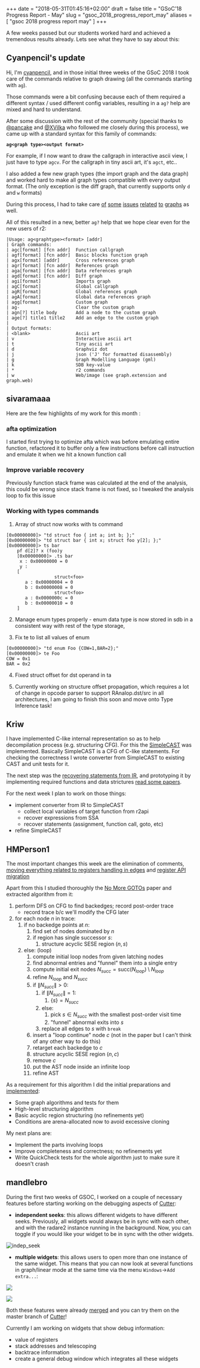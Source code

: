 +++
date = "2018-05-31T01:45:16+02:00"
draft = false
title = "GSoC'18 Progress Report - May"
slug = "gsoc_2018_progress_report_may"
aliases = [
	"gsoc 2018 progress report may"
]
+++

<script type="text/javascript" src="https://cdnjs.cloudflare.com/ajax/libs/mathjax/2.7.1/MathJax.js?config=TeX-AMS-MML_HTMLorMML"></script>

A few weeks passed but our students worked hard and achieved a tremendous results already. Lets see what they have to say about this:

## Cyanpencil's update

Hi, I'm [cyanpencil](https://www.github.com/cyanpencil), and in those initial three weeks of the GSoC 2018 I took care of the commands relative to graph drawing (all the commands starting with `ag`).

Those commands were a bit confusing because each of them required a different syntax / used different config variables, resulting in a `ag?` help are mixed and hard to understand.

After some discussion with the rest of the community (special thanks to [@pancake](https://twitter.com/trufae) and [@XVilka](https://github.com/XVilka) who followed me closely during this process), we came up  with a standard syntax for this family of commands:

**`ag<graph type><output format>`**

For example, if I now want to draw the callgraph in interactive ascii view, I just have to type `agcv`. For the callgraph in tiny ascii art, it's `agct`, etc..


I also added a few new graph types (the import graph and the data graph) and worked hard to make all graph types compatible with every output format. (The only exception is the diff graph, that currently supports only `d` and `w` formats)

During this process, I had to take care [of](https://github.com/radare/radare2/issues/8385) [some](https://github.com/radare/radare2/issues/9716) [issues](https://github.com/radare/radare2/issues/9962) [related](https://github.com/radare/radare2/issues/6220) [to](https://github.com/radare/radare2/issues/9199) [graphs](https://github.com/radare/radare2/issues/9867) as well.

All of this resulted in a new, better `ag?` help that we hope clear even for the new users of r2:

```
|Usage: ag<graphtype><format> [addr]
| Graph commands:
| agc[format] [fcn addr]  Function callgraph
| agf[format] [fcn addr]  Basic blocks function graph
| agx[format] [addr]      Cross references graph
| agr[format] [fcn addr]  References graph
| aga[format] [fcn addr]  Data references graph
| agd[format] [fcn addr]  Diff graph
| agi[format]             Imports graph
| agC[format]             Global callgraph
| agR[format]             Global references graph
| agA[format]             Global data references graph
| agg[format]             Custom graph
| ag-                     Clear the custom graph
| agn[?] title body       Add a node to the custom graph
| age[?] title1 title2    Add an edge to the custom graph
|
| Output formats:
| <blank>                 Ascii art
| v                       Interactive ascii art
| t                       Tiny ascii art
| d                       Graphviz dot
| j                       json ('J' for formatted disassembly)
| g                       Graph Modelling Language (gml)
| k                       SDB key-value
| *                       r2 commands
| w                       Web/image (see graph.extension and graph.web)
```

## sivaramaaa

Here are the few highlights of my work for this month :

### afta optimization

I started first trying to optimize afta which was before emulating entire function, refactored it to buffer only a few instructions before call instruction and emulate it when we hit a known function call

### Improve variable recovery

Previously function stack frame was calculated at the end of the analysis, this could be wrong since stack frame is not fixed, so I tweaked the analysis loop to fix this issue

### Working with types commands

1. Array of struct now works with ts command

```
[0x00000000]> "td struct foo { int a; int b; };"
[0x00000000]> "td struct bar { int x; struct foo y[2]; };"
[0x00000000]> ts bar
	pf d[2]? x (foo)y
    [0x00000000]> .ts bar
     x : 0x00000000 = 0
     y :
    [
                  struct<foo>
       a : 0x00000004 = 0
       b : 0x00000008 = 0
                  struct<foo>
       a : 0x0000000c = 0
       b : 0x00000010 = 0
    ]
```

2. Manage enum types properly - enum data type is now stored in sdb in a consistent way with rest of the type storage,

3. Fix te to list all values of enum

```
[0x00000000]> "td enum Foo {COW=1,BAR=2};"
[0x00000000]> te Foo
COW = 0x1
BAR = 0x2
```

4. Fixed struct offset for dst operand in ta

5. Currently working on structure offset propagation, which requires a lot of change in opcode parser to support RAnalop.dst/src in all architectures, I am going to finish this soon and move onto Type Inference task!

## Kriw

I have implemented C-like internal representation so as to help decompilation process (e.g. structuring CFG). For this the [SimpleCAST](https://github.com/radareorg/radeco-lib/pull/145) was implemented. Basically SimpleCAST is a CFG of C-like statements. For checking the correctness I wrote converter from SimpleCAST to existing CAST and unit tests for it.

The next step was the [recovering statements from IR](https://github.com/radareorg/radeco-lib/pull/162), and prototyping it by implementing required functions and data strictures [read some papers](https://github.com/radareorg/radeco-lib/issues/156).

For the next week I plan to work on those things:

- implement converter from IR to SimpleCAST
    - collect local variables of target function from r2api
    - recover expressions from SSA
    - recover statements (assignment, function call, goto, etc)
- refine SimpleCAST

## HMPerson1

The most important changes this week are the elimination of comments, [moving everything related to registers handling in edges](https://github.com/radareorg/radeco-lib/pull/157) and [register API migration](https://github.com/radareorg/radeco-lib/pull/161)

Apart from this I studied thoroughly the [No More GOTOs](https://net.cs.uni-bonn.de/fileadmin/ag/martini/Staff/yakdan/dream_ndss2015.pdf) paper and extracted algorithm from it:

1. perform DFS on CFG to find backedges; record post-order trace
    - record trace b/c we'll modify the CFG later
2. for each node $n$ in trace:
    1. if no backedge points at $n$:
        1. find set of nodes dominated by $n$
        2. if region has single successor $s$:
            1. structure acyclic SESE region $(n,s)$
    2. else: (loop)
        1. compute initial loop nodes from given latching nodes
        2. find abnormal entries and "funnel" them into a single entry
        3. compute initial exit nodes $N_{succ} = \text{succ}(N_{loop}) \setminus N_{loop}$
        4. refine $N_{loop}$ and $N_{succ}$
        5. if $\left\|N_{succ}\right\| > 0$:
            1. if $\left\|N_{succ}\right\| = 1$:
                1. $\{s\} = N_{succ}$
            2. else:
            	1. pick $s \in N_{succ}$ with the smallest post-order visit time
            	2. "funnel" abnormal exits into $s$
            3. replace all edges to $s$ with `break`
        6. insert a "loop continue" node $c$ (not in the paper but I can't think of any other way to do this)
        7. retarget each backedge to $c$
        8. structure acyclic SESE region $(n,c)$
        9. remove $c$
        10. put the AST node inside an infinite loop
        11. refine AST

As a requirement for this algorithm I did the initial preparations and [implemented](https://github.com/radareorg/radeco-lib/pull/160):
- Some graph algorithms and tests for them
- High-level structuring algorithm
- Basic acyclic region structuring (no refinements yet)
- Conditions are arena-allocated now to avoid excessive cloning

My next plans are:
- Implement the parts involving loops
- Improve completeness and correctness; no refinements yet
- Write QuickCheck tests for the whole algorithm just to make sure it doesn't crash

## mandlebro

During the first two weeks of GSOC, I worked on a couple of necessary features before starting working on the debugging aspects of [Cutter](https://github.com/radareorg/cutter):

 * **independent seeks**: this allows different widgets to have different seeks. Previously, all widgets would always be in sync with each other, and with the radare2 instance running in the background. Now, you can toggle if you would like your widget to be in sync with the other widgets.

![indep_seek](https://raw.githubusercontent.com/fcasal/fcasal.github.io/master/syncseek.gif)

 * **multiple widgets**: this allows users to open more than one instance of the same widget. This means that you can now look at several  functions in graph/linear mode at the same time via the menu `Windows`->`Add extra...`:

![](https://raw.githubusercontent.com/fcasal/fcasal.github.io/master/crop_mult_widget.png)

![](https://raw.githubusercontent.com/fcasal/fcasal.github.io/master/mult_graph_crop.png)

Both these features were already [merged](https://github.com/radareorg/cutter/commit/0cea9e3287fa12a8a240834a7484c1a957f686c1) and you can try them on the master branch of [Cutter](https://github.com/radareorg/cutter)!

Currently I am working on widgets that show debug information:
 * value of registers
 * stack addresses and telescoping
 * backtrace information
 * create a general debug window which integrates all these widgets
